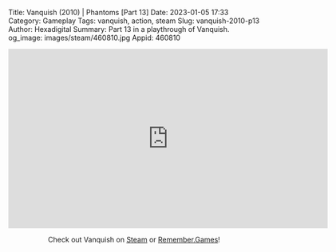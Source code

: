 Title: Vanquish (2010) | Phantoms [Part 13]
Date: 2023-01-05 17:33
Category: Gameplay
Tags: vanquish,  action, steam
Slug: vanquish-2010-p13
Author: Hexadigital
Summary: Part 13 in a playthrough of Vanquish.
og_image: images/steam/460810.jpg
Appid: 460810

<center><iframe src="https://www.youtube.com/embed/BOjVE9036x4?feature=oembed" allow="accelerometer; autoplay; encrypted-media; gyroscope; picture-in-picture" width="640" height="360" frameborder="0"></iframe>

Check out Vanquish on [Steam](https://store.steampowered.com/app/460810/?curator_clanid=34633900) or [Remember.Games](https://remember.games/game/5442/vanquish/)!</center>